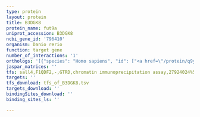 ```yaml
---
type: protein
layout: protein
title: B3DGK8
protein_name: fut9a
uniprot_accession: B3DGK8
ncbi_gene_id: '796410'
organism: Danio rerio
function: target gene
number_of_interactions: '1'
orthologs: '[{"species": "Homo sapiens", "id": ["<a href=\"/protein/q9y231\">Q9Y231</a>"]}, {"species": "Mus musculus", "id": ["<a href=\"/protein/o88819\">O88819</a>"]}, {"species": "Rattus norvegicus", "id": ["<a href=\"/protein/q99jb3\">Q99JB3</a>"]}, {"species": "Caenorhabditis elegans", "id": ["<a href=\"/protein/g5eel7\">G5EEL7</a>", "G5EE06", "G5EFP5"]}]'
jaspar_matrices: ''
tfs: sall4,F1QDF2,-,GTRD,chromatin immunoprecipitation assay,27924024%5Buid%5D,No
targets: ''
tfs_download: tfs_of_B3DGK8.tsv
targets_download: ''
bindingSites_download: ''
binding_sites_ls: ''

---
```

